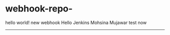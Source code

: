 # webhook-repo-
hello world! new webhook
Hello Jenkins
Mohsina Mujawar
test now


-----------------
